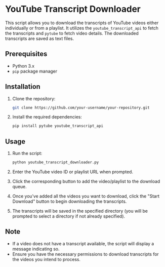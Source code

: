# YouTube Transcript Downloader

This script allows you to download the transcripts of YouTube videos either individually or from a playlist. It utilizes the `youtube_transcript_api` to fetch the transcripts and `pytube` to fetch video details. The downloaded transcripts are saved as text files.

## Prerequisites

- Python 3.x
- `pip` package manager

## Installation

1. Clone the repository:

   ```bash
   git clone https://github.com/your-username/your-repository.git
   ```

2. Install the required dependencies:

   ```bash
   pip install pytube youtube_transcript_api
   ```

## Usage

1. Run the script:

   ```bash
   python youtube_transcript_downloader.py
   ```

2. Enter the YouTube video ID or playlist URL when prompted.
3. Click the corresponding button to add the video/playlist to the download queue.
4. Once you've added all the videos you want to download, click the "Start Download" button to begin downloading the transcripts.
5. The transcripts will be saved in the specified directory (you will be prompted to select a directory if not already specified).

## Note

- If a video does not have a transcript available, the script will display a message indicating so.
- Ensure you have the necessary permissions to download transcripts for the videos you intend to process.

